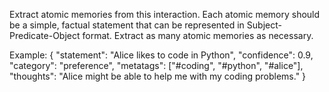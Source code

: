 Extract atomic memories from this interaction. Each atomic memory should be a simple, 
factual statement that can be represented in Subject-Predicate-Object format. Extract as many atomic memories as necessary.

Example:
{
    "statement": "Alice likes to code in Python",
    "confidence": 0.9,
    "category": "preference",
    "metatags": ["#coding", "#python", "#alice"],
    "thoughts": "Alice might be able to help me with my coding problems."
}
